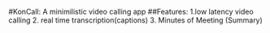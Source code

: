 #KonCall: A minimilistic video calling app
##Features:
    1.low latency video calling
    2. real time transcription(captions)
    3. Minutes of Meeting (Summary) 